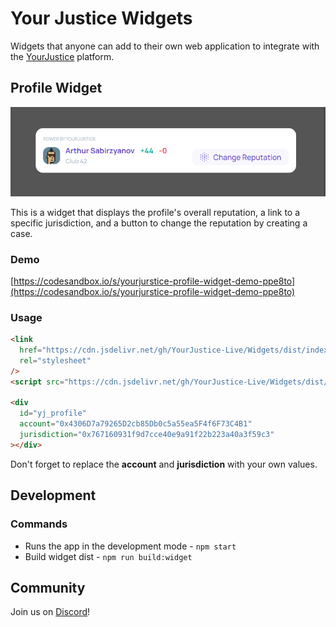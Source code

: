 # Your Justice Widgets

Widgets that anyone can add to their own web application to integrate with the [YourJustice](https://yj.life/) platform.

## Profile Widget

![Profile Widget](doc/images/profile_widget.png)

This is a widget that displays the profile's overall reputation, a link to a specific jurisdiction, and a button to change the reputation by creating a case.

### Demo

[https://codesandbox.io/s/yourjurstice-profile-widget-demo-ppe8to](https://codesandbox.io/s/yourjurstice-profile-widget-demo-ppe8to)

### Usage

```html
<link
  href="https://cdn.jsdelivr.net/gh/YourJustice-Live/Widgets/dist/index.css"
  rel="stylesheet"
/>
<script src="https://cdn.jsdelivr.net/gh/YourJustice-Live/Widgets/dist/index.js"></script>

<div
  id="yj_profile"
  account="0x4306D7a79265D2cb85Db0c5a55ea5F4f6F73C4B1"
  jurisdiction="0x767160931f9d7cce40e9a91f22b223a40a3f59c3"
></div>
```

Don't forget to replace the **account** and **jurisdiction** with your own values.

## Development

### Commands

- Runs the app in the development mode - `npm start`
- Build widget dist - `npm run build:widget`

## Community

Join us on [Discord](https://discord.gg/aKKCCzCfgS)!

